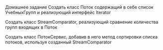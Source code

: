 Домашнее задание
Создать класс Поток содержащий в себе список УчебныхГрупп и
реализующий интерфейс Iterator

Создать класс StreamComparator, реализующий сравнение количества групп
входящих в Поток

Создать класс ПотокСервис, добавив в него метод сортировки списка
потоков, используя созданный StreamComparator